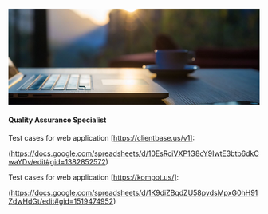 ![](https://github.com/lma2023/lma2023/blob/main/images/Untitled-5.jpeg)
#### Quality Assurance Specialist

Test cases for web application [https://clientbase.us/v1]:

(https://docs.google.com/spreadsheets/d/10EsRciVXP1G8cY9IwtE3btb6dkCwaYDv/edit#gid=1382852572)

Test cases for web application [https://kompot.us/]:

(https://docs.google.com/spreadsheets/d/1K9diZBqdZU58pvdsMpxG0hH91ZdwHdGt/edit#gid=1519474952)

<!--
**lma2023/lma2023** is a ✨ _special_ ✨ repository because its `README.md` (this file) appears on your GitHub profile.

Here are some ideas to get you started:

- 🔭 I’m currently working on ...
- 🌱 I’m currently learning ...
- 👯 I’m looking to collaborate on ...
- 🤔 I’m looking for help with ...
- 💬 Ask me about ...
- 📫 How to reach me: ...
- 😄 Pronouns: ...
- ⚡ Fun fact: ...
-->
